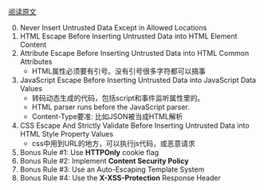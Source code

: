 [阅读原文](https://www.owasp.org/index.php/XSS_(Cross_Site_Scripting)_Prevention_Cheat_Sheet)


0. Never Insert Untrusted Data Except in Allowed Locations
1. HTML Escape Before Inserting Untrusted Data into HTML Element Content
2. Attribute Escape Before Inserting Untrusted Data into HTML Common Attributes
    - HTML属性必须要有引号。没有引号很多字符都可以搞事
3. JavaScript Escape Before Inserting Untrusted Data into JavaScript Data Values    
    - 转码动态生成的代码，包括script和事件监听属性里的。 
    - HTML parser runs before the JavaScript parser. 
    - Content-Type要准: 比如JSON被当成HTML解析
4. CSS Escape And Strictly Validate Before Inserting Untrusted Data into HTML Style Property Values    
    - css中用到URL的地方，可以执行js代码，或恶意请求
5. Bonus Rule #1: Use **HTTPOnly** cookie flag
6. Bonus Rule #2: Implement **Content Security Policy**
7. Bonus Rule #3: Use an Auto-Escaping Template System
8. Bonus Rule #4: Use the **X-XSS-Protection** Response Header